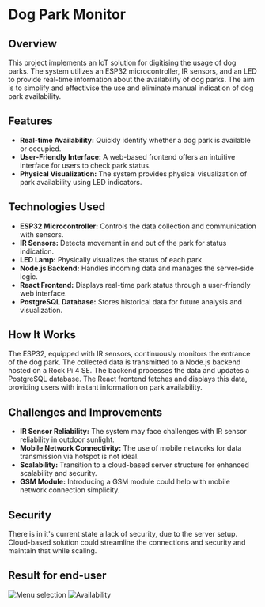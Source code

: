 # Dog Park Monitor

## Overview

This project implements an IoT solution for digitising the usage of dog parks. The system utilizes an ESP32 microcontroller, IR sensors, and an LED to provide real-time information about the availability of dog parks. The aim is to simplify and effectivise the use and eliminate manual indication of dog park availability.

## Features

- **Real-time Availability:** Quickly identify whether a dog park is available or occupied.
- **User-Friendly Interface:** A web-based frontend offers an intuitive interface for users to check park status.
- **Physical Visualization:** The system provides physical visualization of park availability using LED indicators.

## Technologies Used

- **ESP32 Microcontroller:** Controls the data collection and communication with sensors.
- **IR Sensors:** Detects movement in and out of the park for status indication.
- **LED Lamp:** Physically visualizes the status of each park.
- **Node.js Backend:** Handles incoming data and manages the server-side logic.
- **React Frontend:** Displays real-time park status through a user-friendly web interface.
- **PostgreSQL Database:** Stores historical data for future analysis and visualization.

## How It Works

The ESP32, equipped with IR sensors, continuously monitors the entrance of the dog park. The collected data is transmitted to a Node.js backend hosted on a Rock Pi 4 SE. The backend processes the data and updates a PostgreSQL database. The React frontend fetches and displays this data, providing users with instant information on park availability.

## Challenges and Improvements

- **IR Sensor Reliability:** The system may face challenges with IR sensor reliability in outdoor sunlight.
- **Mobile Network Connectivity:** The use of mobile networks for data transmission via hotspot is not ideal.
- **Scalability:** Transition to a cloud-based server structure for enhanced scalability and security.
- **GSM Module:** Introducing a GSM module could help with mobile network connection simplicity.

## Security

There is in it's current state a lack of security, due to the server setup. Cloud-based solution could streamline the connections and security and maintain that while scaling.

## Result for end-user
![Menu selection](Images/Webpage.png)
![Availability](Images/Webpage2.png)
